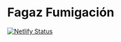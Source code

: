 # Fagaz Fumigación

[![Netlify Status](https://api.netlify.com/api/v1/badges/65feb2fa-5ae3-424b-86dd-d209396d1b7d/deploy-status)](https://app.netlify.com/projects/fagazfumigacion/deploys)
